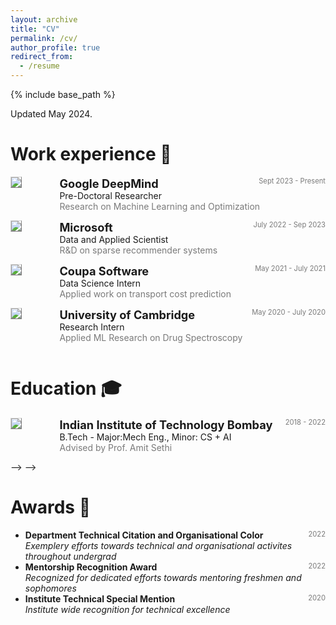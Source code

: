 ```yaml
---
layout: archive
title: "CV"
permalink: /cv/
author_profile: true
redirect_from:
  - /resume
---
```


{% include base_path %}

<!-- taken from https://emiliendupont.github.io/resume/  -->

Updated May 2024.


Work experience 💼
======
<!-- Vector -->
<div style="display:flex;">

  <div style="flex:0.5; padding-right:5%">
    <img src="{{ site.url }}/images/resume/gdm.jpg" style="align:left; border: 1px solid #d3d3d3; border-style: outset;">
  </div>

  <div style="flex:4;">
    <p style="margin:0px">
      <b style="font-size: 130%;">Google DeepMind</b>
      <span style="float:right; font-size:80%; color:#7a7a7a;">Sept 2023 - Present</span>
    </p>
    Pre-Doctoral Researcher
    <div style="color:#7a7a7a">
      Research on Machine Learning and Optimization
    </div>
  </div>
</div>
 <hr style="height:1em; margin:0em; visibility:hidden;" />

<!-- resident -->
<div style="display:flex;">

  <div style="flex:0.5; padding-right:5%">
    <img src="{{ site.url }}/images/resume/msft.png" style="align:left; border: 1px solid #d3d3d3; border-style: outset;">
  </div>

  <div style="flex:4;">
    <p style="margin:0px">
      <b style="font-size: 130%;">Microsoft</b>
      <span style="float:right; font-size:80%; color:#7a7a7a;">July 2022 - Sep 2023</span>
    </p>
    Data and Applied Scientist
    <div style="color:#7a7a7a">
      R&D on sparse recommender systems
    </div>
  </div>
</div>
 <hr style="height:1em; margin:0em; visibility:hidden;" />

<!-- UVA -->
<div style="display:flex;">

  <div style="flex:0.5; padding-right:5%">
    <img src="{{ site.url }}/images/resume/coupa.jpeg" style="align:left; border: 1px solid #d3d3d3; border-style: outset;">
  </div>

  <div style="flex:4;">
    <p style="margin:0px">
      <b style="font-size: 130%;">Coupa Software</b>
      <span style="float:right; font-size:80%; color:#7a7a7a;">May 2021 - July 2021</span>
    </p>
    Data Science Intern
    <div style="color:#7a7a7a">
      Applied work on transport cost prediction
    </div>
  </div>
</div>
 <hr style="height:1em; margin:0em; visibility:hidden;" />

<!-- Grab -->
<div style="display:flex;">

  <div style="flex:0.5; padding-right:5%">
    <img src="{{ site.url }}/images/resume/cambridge.png" style="align:left; border: 1px solid #d3d3d3; border-style: outset;">
  </div>

  <div style="flex:4;">
    <p style="margin:0px">
      <b style="font-size: 130%;">University of Cambridge</b>
      <span style="float:right; font-size:80%; color:#7a7a7a;">May 2020 - July 2020</span>
    </p>
    Research Intern
    <div style="color:#7a7a7a">
      Applied ML Research on Drug Spectroscopy
    </div>
  </div>
</div>
 <hr style="height:1em; margin:0em; visibility:hidden;" />

<!-- UBC -->
<!-- <div style="display:flex;">

  <div style="flex:0.5; padding-right:5%">
    <img src="{{ site.url }}/images/resume/ubc.png" style="align:left; border: 1px solid #d3d3d3; border-style: outset;">
  </div>

  <div style="flex:4;">
    <p style="margin:0px">
      <b style="font-size: 130%;">SBS & University of British Columbia</b>
      <span style="float:right; font-size:80%; color:#7a7a7a;">Mar 2017 - Jun 2017</span>
    </p>
    Research Assistant
    <div style="color:#7a7a7a">
      I developed an algorithm that predicts room occupancy to develop smart heating
    </div>
  </div>
</div>
 <hr style="height:1em; margin:0em; visibility:hidden;" /> -->

<!-- EPFL -->
<!-- <div style="display:flex;">

  <div style="flex:0.5; padding-right:5%">
    <img src="{{ site.url }}/images/resume/epfl.png" style="align:left; border: 1px solid #d3d3d3; border-style: outset;">
  </div>

  <div style="flex:4;">
    <p style="margin:0px">
      <b style="font-size: 130%;">EPFL</b>
      <span style="float:right; font-size:80%; color:#7a7a7a;">Feb 2016 - Sep 2016</span>
    </p>
    Research Assistant (part-time)
    <div style="color:#7a7a7a">
      I developed an algorithm that analyzes mutations of 183 infants suffering from Sepsis
    </div>
  </div>
</div>
 <hr style="height:2em; margin:0em; visibility:hidden;" /> -->

Education 🎓
======

<!-- BTech -->
<div style="display:flex;">

  <div style="flex:0.5; padding-right:5%">
    <img src="{{ site.url }}/images/resume/iitb.png" style="align:left; border: 1px solid #d3d3d3; border-style: outset;">
  </div>

  <div style="flex:4;">
    <p style="margin:0px">
      <b style="font-size: 130%;">Indian Institute of Technology Bombay</b>
      <span style="float:right; font-size:80%; color:#7a7a7a;">2018 - 2022</span>
    </p>
    B.Tech - Major:Mech Eng., Minor: CS + AI 
    <div style="color:#7a7a7a">
      Advised by Prof. Amit Sethi
    </div>
  </div>
</div>
<hr style="height:1em; margin:0em; visibility:hidden;" />

<!-- MS
<div style="display:flex;">

  <div style="flex:0.5; padding-right:5%">
    <img src="{{ site.url }}/images/resume/cambridge.png" style="align:left; border: 1px solid #d3d3d3; border-style: outset;">
  </div>

  <div style="flex:4;">
    <p style="margin:0px">
      <b style="font-size: 130%;">University of Cambridge</b>
      <span style="float:right; font-size:80%; color:#7a7a7a;">2018 - 2019</span>
    </p>
    MPhil in Machine Learning
    <!-- <div style="color:#7a7a7a">
      Advised by 
    </div> -->
  <!-- </div>
</div>
<hr style="height:1em; margin:0em; visibility:hidden;" /> --> -->


<!-- BSc -->
<!-- <div style="display:flex;">

  <div style="flex:0.5; padding-right:5%">
    <img src="{{ site.url }}/images/resume/epfl.png" style="align:left; border: 1px solid #d3d3d3; border-style: outset;">
  </div>

  <div style="flex:4;">
    <p style="margin:0px">
      <b style="font-size: 130%;">EPFL</b>
      <span style="float:right; font-size:80%; color:#7a7a7a;">2014 - 2017</span>
    </p>
    BSc Biomedical Engineering
    <!-- <div style="color:#7a7a7a">
      Rank: 1/198 students
    </div> -->
  <!-- </div>
</div>
 <hr style="height:2em; margin:0em; visibility:hidden;" /> --> -->



  
Awards 🌟
======
<ul>
  <li>
    <b>Department Technical Citation and Organisational Color</b>
    <span style="float:right; font-size:80%; color:#7a7a7a;">2022</span> <br>
    <i>Exemplery efforts towards technical and organisational activites throughout undergrad</i>
  </li>

  <li>
    <b>Mentorship Recognition Award</b>
    <span style="float:right; font-size:80%; color:#7a7a7a;">2022</span> <br>
    <i>Recognized for dedicated efforts towards mentoring freshmen and sophomores</i>
  </li>

  <li>
    <b>Institute Technical Special Mention</b>
    <span style="float:right; font-size:80%; color:#7a7a7a;">2020</span> <br>
    <i>Institute wide recognition for technical excellence</i>
  </li>

  <!-- <li>
    <b>Silicon Valley Startup Camp</b>
    <span style="float:right; font-size:80%;color:#7a7a7a;">2018</span> <br>
    <i>Trip organized for rising Swiss entrepreneurs.</i>
  </li> -->

</ul>
